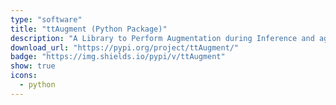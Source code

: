 ```yaml
---
type: "software"
title: "ttAugment (Python Package)"
description: "A Library to Perform Augmentation during Inference and aggregate the results of all the applied augmentation to create a final output."
download_url: "https://pypi.org/project/ttAugment/"
badge: "https://img.shields.io/pypi/v/ttAugment"
show: true
icons:
  - python
---
```


